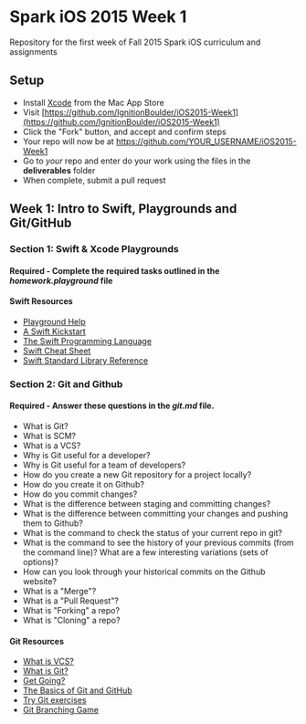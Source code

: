 # Spark iOS 2015 Week 1
Repository for the first week of Fall 2015 Spark iOS curriculum and assignments

## Setup
- Install [Xcode](https://itunes.apple.com/us/app/xcode/id497799835?mt=12) from the Mac App Store
- Visit [https://github.com/IgnitionBoulder/iOS2015-Week1](https://github.com/IgnitionBoulder/iOS2015-Week1)
- Click the "Fork" button, and accept and confirm steps
- Your repo will now be at https://github.com/YOUR_USERNAME/iOS2015-Week1
- Go to *your* repo and enter do your work using the files in the **deliverables** folder
- When complete, submit a pull request

## Week 1: Intro to Swift, Playgrounds and Git/GitHub

### Section 1: Swift & Xcode Playgrounds
#### Required - Complete the required tasks outlined in the _homework.playground_ file

#### Swift Resources
- [Playground Help](https://developer.apple.com/library/ios/recipes/Playground_Help/_index.html)
- [A Swift Kickstart](https://itunes.apple.com/us/book/a-swift-kickstart/id891801923?mt=11)
- [The Swift Programming Language](https://itunes.apple.com/us/book/swift-programming-language/id881256329?mt=11)
- [Swift Cheat Sheet](https://mhm5000.gitbooks.io/swift-cheat-sheet/content/)
- [Swift Standard Library Reference](https://developer.apple.com/library/prerelease/ios/documentation/General/Reference/SwiftStandardLibraryReference/index.html)

### Section 2: Git and Github
#### Required - Answer these questions in the _git.md_ file.

- What is Git?
- What is SCM?
- What is a VCS?
- Why is Git useful for a developer?
- Why is Git useful for a team of developers?
- How do you create a new Git repository for a project locally?
- How do you create it on Github?
- How do you commit changes?
- What is the difference between staging and committing changes?
- What is the difference between committing your changes and pushing them to Github?
- What is the command to check the status of your current repo in git?
- What is the command to see the history of your previous commits (from the command line)?  What are a few interesting variations (sets of options)?
- How can you look through your historical commits on the Github website?
- What is a "Merge"?
- What is a "Pull Request"?
- What is "Forking" a repo?
- What is "Cloning" a repo?

#### Git Resources
- [What is VCS?](http://www.youtube.com/watch?v=8oRjP8yj2Wo)
- [What is Git?](http://www.youtube.com/watch?v=uhtzxPU7Bz0)
- [Get Going?](https://www.youtube.com/watch?v=wmnSyrRBKTw)
- [The Basics of Git and GitHub](http://www.youtube.com/watch?v=U8GBXvdmHT4)
- [Try Git exercises](https://try.github.io/levels/1/challenges/1)
- [Git Branching Game](http://pcottle.github.io/learnGitBranching/)